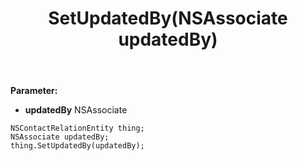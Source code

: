 ﻿---
uid: crmscript_ref_NSContactRelationEntity_SetUpdatedBy
title: SetUpdatedBy(NSAssociate updatedBy)
intellisense: NSContactRelationEntity.SetUpdatedBy
keywords: NSContactRelationEntity, GetUpdatedBy
so.topic: reference
---



**Parameter:** 
 - **updatedBy** NSAssociate

```crmscript
NSContactRelationEntity thing;
NSAssociate updatedBy;
thing.SetUpdatedBy(updatedBy);
```

